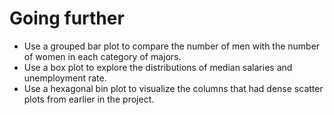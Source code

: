 
# Going further

* Use a grouped bar plot to compare the number of men with the number of women in each category of majors.
* Use a box plot to explore the distributions of median salaries and unemployment rate.
* Use a hexagonal bin plot to visualize the columns that had dense scatter plots from earlier in the project.
